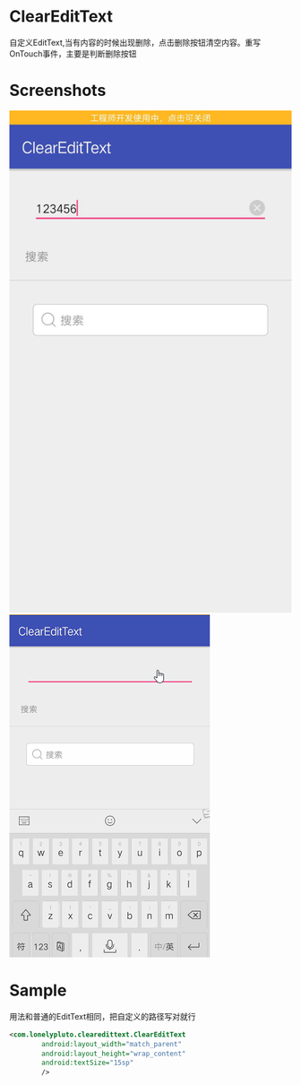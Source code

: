 # ClearEditText
自定义EditText,当有内容的时候出现删除，点击删除按钮清空内容。重写OnTouch事件，主要是判断删除按钮
# Screenshots
![](screenshot/screen1.png)![](screenshot/et.gif)
# Sample
用法和普通的EditText相同，把自定义的路径写对就行
``` xml
<com.lonelypluto.clearedittext.ClearEditText
        android:layout_width="match_parent"
        android:layout_height="wrap_content"
        android:textSize="15sp"
        />
```

